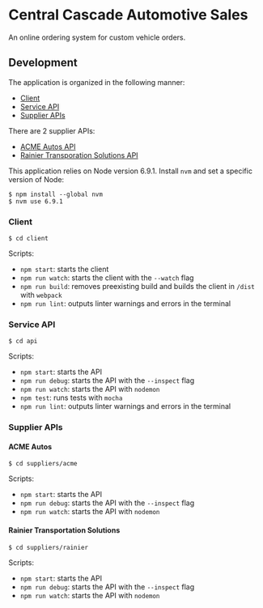 # Central Cascade Automotive Sales

An online ordering system for custom vehicle orders.

## Development

The application is organized in the following manner:
* [Client](./client)
* [Service API](./api)
* [Supplier APIs](./suppliers)

There are 2 supplier APIs:
* [ACME Autos API](./suppliers/acme)
* [Rainier Transporation Solutions API](./suppliers/rainier)

This application relies on Node version 6.9.1. Install `nvm` and set a specific version of Node:

    $ npm install --global nvm
    $ nvm use 6.9.1

### Client

    $ cd client

Scripts:

* `npm start`: starts the client
* `npm run watch`: starts the client with the `--watch` flag
* `npm run build`: removes preexisting build and builds the client in `/dist` with `webpack`
* `npm run lint`: outputs linter warnings and errors in the terminal

### Service API

    $ cd api

Scripts:

* `npm start`: starts the API
* `npm run debug`: starts the API with the `--inspect` flag
* `npm run watch`: starts the API with `nodemon`
* `npm test`: runs tests with `mocha`
* `npm run lint`: outputs linter warnings and errors in the terminal

### Supplier APIs

#### ACME Autos

    $ cd suppliers/acme

Scripts:

* `npm start`: starts the API
* `npm run debug`: starts the API with the `--inspect` flag
* `npm run watch`: starts the API with `nodemon`

#### Rainier Transportation Solutions

    $ cd suppliers/rainier

Scripts:

* `npm start`: starts the API
* `npm run debug`: starts the API with the `--inspect` flag
* `npm run watch`: starts the API with `nodemon`